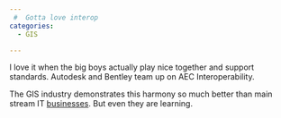 ```yaml
---
 #  Gotta love interop
categories:
  - GIS

---
```

I love it when the big boys actually play nice together and support standards. Autodesk and Bentley team up on AEC Interoperability.

The GIS industry demonstrates this harmony so much better than main stream IT <a href="http://microsoft.com" target="_blank">businesses</a>. But even they are learning.
